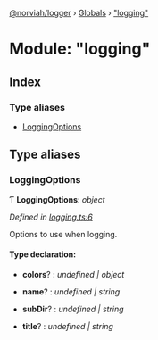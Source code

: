 [@norviah/logger](../README.md) › [Globals](../globals.md) › ["logging"](_logging_.md)

# Module: "logging"

## Index

### Type aliases

* [LoggingOptions](_logging_.md#loggingoptions)

## Type aliases

###  LoggingOptions

Ƭ **LoggingOptions**: *object*

*Defined in [logging.ts:6](https://github.com/norviah/logger/blob/8869634/src/logging.ts#L6)*

Options to use when logging.

#### Type declaration:

* **colors**? : *undefined | object*

* **name**? : *undefined | string*

* **subDir**? : *undefined | string*

* **title**? : *undefined | string*
